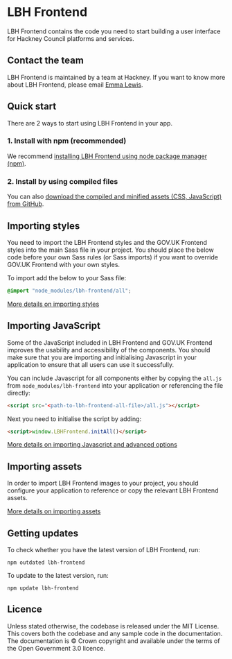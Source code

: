 # LBH Frontend

LBH Frontend contains the code you need to start building a user interface
for Hackney Council platforms and services.

<!-- See live examples of LBH Frontend components, and guidance on when to use -->
<!-- them in your service, in the [GOV.UK Design System](https://www.gov.uk/design-system). -->

## Contact the team

LBH Frontend is maintained by a team at Hackney. If you want to know more about LBH Frontend, please email [Emma Lewis](mailto:emma.lewis@hackney.gov.uk).

## Quick start

There are 2 ways to start using LBH Frontend in your app.

### 1. Install with npm (recommended)

We recommend [installing LBH Frontend using node package manager
(npm)](https://github.com/LBHackney-IT/LBH-frontend/blob/master/docs/installation/installing-with-npm.md).

### 2. Install by using compiled files

You can also [download the compiled and minified assets (CSS, JavaScript) from
GitHub](https://github.com/LBHackney-IT/LBH-frontend/blob/master/docs/installation/installing-from-dist.md).

## Importing styles

You need to import the LBH Frontend styles and the GOV.UK Frontend styles into the main Sass file in your project. You should place the below code before your own Sass rules (or Sass
imports) if you want to override GOV.UK Frontend with your own styles.

To import add the below to your Sass file:

  ```scss
  @import "node_modules/lbh-frontend/all";
  ```

[More details on importing styles](https://github.com/LBHackney-IT/LBH-frontend/blob/master/docs/installation/installing-with-npm.md#importing-styles)

## Importing JavaScript

Some of the JavaScript included in LBH Frontend and GOV.UK Frontend improves the usability and accessibility of the components. You should make sure that you are importing and
initialising Javascript in your application to ensure that all users can use it successfully.

You can include Javascript for all components either by copying the `all.js` from `node_modules/lbh-frontend` into your application or referencing the file directly:

```html
<script src="<path-to-lbh-frontend-all-file>/all.js"></script>
```
Next you need to initialise the script by adding:

```html
<script>window.LBHFrontend.initAll()</script>
```

[More details on importing Javascript and advanced options](https://github.com/LBHackney-IT/LBH-frontend/blob/master/docs/installation/installing-with-npm.md#importing-javascript)


## Importing assets

In order to import LBH Frontend images to your project, you should configure your application to reference or copy the relevant LBH Frontend assets.

[More details on importing assets](https://github.com/LBHackney-IT/LBH-frontend/blob/master/docs/installation/installing-with-npm.md#import-assets)


## Getting updates

To check whether you have the latest version of LBH Frontend, run:

```
npm outdated lbh-frontend
```

To update to the latest version, run:

```
npm update lbh-frontend
```

## Licence

Unless stated otherwise, the codebase is released under the MIT License. This
covers both the codebase and any sample code in the documentation. The
documentation is &copy; Crown copyright and available under the terms of the
Open Government 3.0 licence.
